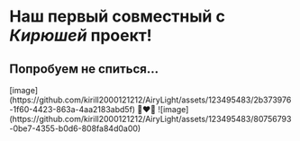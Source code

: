 # Наш первый совместный с ***Кирюшей*** проект!
## Попробуем не спиться...
<div style"display:flex;justify-contnent:center;">
  [image](https://github.com/kirill2000121212/AiryLight/assets/123495483/2b373976-1f60-4423-863a-4aa2183abd5f) 👨‍❤️‍👨 ![image](https://github.com/kirill2000121212/AiryLight/assets/123495483/80756793-0be7-4355-b0d6-808fa84d0a00)
</div>
